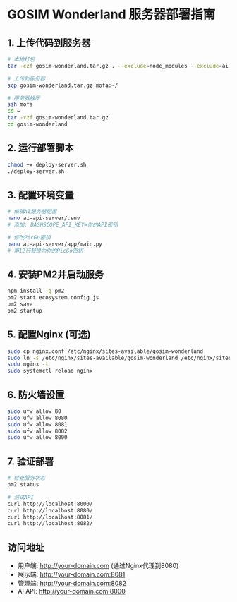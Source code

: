 # GOSIM Wonderland 服务器部署指南

## 1. 上传代码到服务器
```bash
# 本地打包
tar -czf gosim-wonderland.tar.gz . --exclude=node_modules --exclude=ai-photos --exclude=original-photos

# 上传到服务器
scp gosim-wonderland.tar.gz mofa:~/

# 服务器解压
ssh mofa
cd ~
tar -xzf gosim-wonderland.tar.gz
cd gosim-wonderland
```

## 2. 运行部署脚本
```bash
chmod +x deploy-server.sh
./deploy-server.sh
```

## 3. 配置环境变量
```bash
# 编辑AI服务器配置
nano ai-api-server/.env
# 添加: DASHSCOPE_API_KEY=你的API密钥

# 修改PicGo密钥
nano ai-api-server/app/main.py
# 第12行替换为你的PicGo密钥
```

## 4. 安装PM2并启动服务
```bash
npm install -g pm2
pm2 start ecosystem.config.js
pm2 save
pm2 startup
```

## 5. 配置Nginx (可选)
```bash
sudo cp nginx.conf /etc/nginx/sites-available/gosim-wonderland
sudo ln -s /etc/nginx/sites-available/gosim-wonderland /etc/nginx/sites-enabled/
sudo nginx -t
sudo systemctl reload nginx
```

## 6. 防火墙设置
```bash
sudo ufw allow 80
sudo ufw allow 8080
sudo ufw allow 8081
sudo ufw allow 8082
sudo ufw allow 8000
```

## 7. 验证部署
```bash
# 检查服务状态
pm2 status

# 测试API
curl http://localhost:8000/
curl http://localhost:8080/
curl http://localhost:8081/
curl http://localhost:8082/
```

## 访问地址
- 用户端: http://your-domain.com (通过Nginx代理到8080)
- 展示端: http://your-domain.com:8081
- 管理端: http://your-domain.com:8082
- AI API: http://your-domain.com:8000